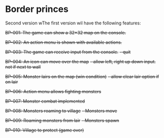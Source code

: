 # Border princes
Second version wThe first version wil have the following features:

~~BP-001: The game can show a 32*32 map on the console.~~

~~BP-002: An action menu is shown with available actions.~~

~~BP-003: The game can receive input from the console.~~
 ~~- quit~~

~~BP-004: An icon can move over the map~~
~~- allow left, right up down input. not if next to wall~~

~~BP-005: Monster lairs on the map (win condition)~~
~~- allow clear lair option if on lair~~

~~BP-006: Action menu allows fighting monsters~~

~~BP-007: Monster combat implemented~~

~~BP-008: Monsters roaming to village~~
~~- Monsters move~~

~~BP-009: Roaming monsters from lair~~
 ~~- Monsters spawn~~

~~BP-010: Village to protect (game over)~~

